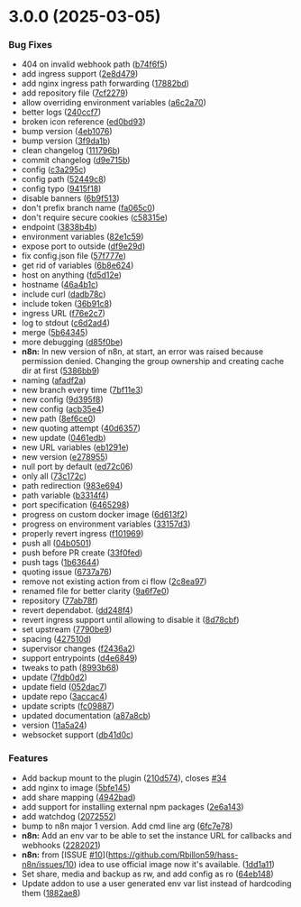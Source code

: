 # 3.0.0 (2025-03-05)


### Bug Fixes

* 404 on invalid webhook path ([b74f6f5](https://github.com/Rbillon59/hass-n8n/commit/b74f6f545a1619ceb107108d757da0a2aeedc8f5))
* add ingress support ([2e8d479](https://github.com/Rbillon59/hass-n8n/commit/2e8d4798a63721382044183f0fded40d91c2a630))
* add nginx ingress path forwarding ([17882bd](https://github.com/Rbillon59/hass-n8n/commit/17882bd71bdf32fccb4fee13fdb70960ca78fadc))
* add repository file ([7cf2279](https://github.com/Rbillon59/hass-n8n/commit/7cf2279209feab3e3d55ed4eca7720d9672f44fb))
* allow overriding environment variables ([a6c2a70](https://github.com/Rbillon59/hass-n8n/commit/a6c2a7014c10b65ad0b9abceea5a287462bb36e8))
* better logs ([240ccf7](https://github.com/Rbillon59/hass-n8n/commit/240ccf7b44af33bd471b1dc8c9238ec4fee0ac62))
* broken icon reference ([ed0bd93](https://github.com/Rbillon59/hass-n8n/commit/ed0bd93eab11031bdef8e9ebf2e6d6171e1c9e74))
* bump version ([4eb1076](https://github.com/Rbillon59/hass-n8n/commit/4eb1076a5d69bf8ff6fe3eceecdccdb852b1d6c7))
* bump version ([3f9da1b](https://github.com/Rbillon59/hass-n8n/commit/3f9da1b1af0b202f7a2611b09528d204ace6f40a))
* clean changelog ([111796b](https://github.com/Rbillon59/hass-n8n/commit/111796baafc33d78ea94192e64516e8f297204c6))
* commit changelog ([d9e715b](https://github.com/Rbillon59/hass-n8n/commit/d9e715b45e939f296777bcad9cb1acd6edbba3d1))
* config ([c3a295c](https://github.com/Rbillon59/hass-n8n/commit/c3a295c52b7c2f23952b9eb7a318701dbb8789ac))
* config path ([52449c8](https://github.com/Rbillon59/hass-n8n/commit/52449c8717caebdc2a7ae77c6dee7fde731ff8a8))
* config typo ([9415f18](https://github.com/Rbillon59/hass-n8n/commit/9415f18d21c8f6bb267576a64d29986b2a84988c))
* disable banners ([6b9f513](https://github.com/Rbillon59/hass-n8n/commit/6b9f513b87f12ebcca1aa6bd7bd739cbe3729c90))
* don't prefix branch name ([fa065c0](https://github.com/Rbillon59/hass-n8n/commit/fa065c0ae6c06c3899d9666962456f64f6ed3bf2))
* don't require secure cookies ([c58315e](https://github.com/Rbillon59/hass-n8n/commit/c58315ea8c71d112c5df2f81f64450fbf1083210))
* endpoint ([3838b4b](https://github.com/Rbillon59/hass-n8n/commit/3838b4bf31c9affeac82bd747e392b0607d39a5a))
* environment variables ([82e1c59](https://github.com/Rbillon59/hass-n8n/commit/82e1c5920b8b8bf03631ee9580dd9b2948aec726))
* expose port to outside ([df9e29d](https://github.com/Rbillon59/hass-n8n/commit/df9e29d9a05a40e005a58f81939e6986f4b7601a))
* fix config.json file ([57f777e](https://github.com/Rbillon59/hass-n8n/commit/57f777eb390516c028364018992bd2e66872ab06))
* get rid of variables ([6b8e624](https://github.com/Rbillon59/hass-n8n/commit/6b8e624c1887939ae4804877f5627742fca99b5d))
* host on anything ([fd5d12e](https://github.com/Rbillon59/hass-n8n/commit/fd5d12e7199698cc4ca85c9b07ddd6a9dfc92cc8))
* hostname ([46a4b1c](https://github.com/Rbillon59/hass-n8n/commit/46a4b1cc9a6cd3f66411ae9b29647464841d0db9))
* include curl ([dadb78c](https://github.com/Rbillon59/hass-n8n/commit/dadb78c6b0c61ce88fd20ecc9431f26c289c77e5))
* include token ([36b91c8](https://github.com/Rbillon59/hass-n8n/commit/36b91c8e956877d3f67cca250f7c9ba0c7a9d5dd))
* ingress URL ([f76e2c7](https://github.com/Rbillon59/hass-n8n/commit/f76e2c7f1a4afc82b399a8ff3c4ae544effdf0d4))
* log to stdout ([c6d2ad4](https://github.com/Rbillon59/hass-n8n/commit/c6d2ad4e9ae5fb8c77a938d120f92385febdee93))
* merge ([5b64345](https://github.com/Rbillon59/hass-n8n/commit/5b6434589003d46f4932ae1626d31c2f152e36bb))
* more debugging ([d85f0be](https://github.com/Rbillon59/hass-n8n/commit/d85f0be5ea2a1ec726aac5143231316344c8f1d3))
* **n8n:** In new version of n8n, at start, an error was raised because permission denied. Changing the group ownership and creating cache dir at first ([5386bb9](https://github.com/Rbillon59/hass-n8n/commit/5386bb9153e04dfc27416255c6e91e00cc8fe2c3))
* naming ([afadf2a](https://github.com/Rbillon59/hass-n8n/commit/afadf2ac6a42adc6c41ba943a739f3107d504bd0))
* new branch every time ([7bf11e3](https://github.com/Rbillon59/hass-n8n/commit/7bf11e3c710dbdac9d6561eefe3fb287792a37a4))
* new config ([9d395f8](https://github.com/Rbillon59/hass-n8n/commit/9d395f8478c3eb0e18ed56957769ab4df4a261c7))
* new config ([acb35e4](https://github.com/Rbillon59/hass-n8n/commit/acb35e4e55c923dc8d11f1f5f3e8265c86f6a7c5))
* new path ([8ef6ce0](https://github.com/Rbillon59/hass-n8n/commit/8ef6ce025ad87f5f6fbab7fe88b6aa7a13140ab0))
* new quoting attempt ([40d6357](https://github.com/Rbillon59/hass-n8n/commit/40d6357222a6cc442bff27a76f7cc4281a6daa79))
* new update ([0461edb](https://github.com/Rbillon59/hass-n8n/commit/0461edb6234138a7b4f5b21543c4fa89f3f6e505))
* new URL variables ([eb1291e](https://github.com/Rbillon59/hass-n8n/commit/eb1291eb0d47d800ec844a5ff9d5f09b451e860a))
* new version ([e278955](https://github.com/Rbillon59/hass-n8n/commit/e27895542aa9ebcf3d70d37c3dcd58aafc5056cd))
* null port by default ([ed72c06](https://github.com/Rbillon59/hass-n8n/commit/ed72c06da889f7b618526f32d08711bda7ccb513))
* only all ([73c172c](https://github.com/Rbillon59/hass-n8n/commit/73c172c4b26dea1776d68958485df0706b067a3f))
* path redirection ([983e694](https://github.com/Rbillon59/hass-n8n/commit/983e694d7700505fda8540db247a39345ec546a0))
* path variable ([b3314f4](https://github.com/Rbillon59/hass-n8n/commit/b3314f4cdfb1d4db460859080f6095a07ae1e98e))
* port specification ([6465298](https://github.com/Rbillon59/hass-n8n/commit/6465298d09e6c198fb18e4ee427c434cff355eb3))
* progress on custom docker image ([6d613f2](https://github.com/Rbillon59/hass-n8n/commit/6d613f21a124ea7931f0f40f9701dfe38aaa4b2b))
* progress on environment variables ([33157d3](https://github.com/Rbillon59/hass-n8n/commit/33157d3962b7b0c80709f3d6ad180231c01824fc))
* properly revert ingress ([f101969](https://github.com/Rbillon59/hass-n8n/commit/f10196983abda2816292279d252ff3666081ae3b))
* push all ([04b0501](https://github.com/Rbillon59/hass-n8n/commit/04b050197faf85600fa0d35d1a0936b385ed9404))
* push before PR create ([33f0fed](https://github.com/Rbillon59/hass-n8n/commit/33f0fedddf0da26b4d3c71fe99e31838990000b7))
* push tags ([1b63644](https://github.com/Rbillon59/hass-n8n/commit/1b63644984a62457259c853f4eccbc4d5fb9613f))
* quoting issue ([6737a76](https://github.com/Rbillon59/hass-n8n/commit/6737a7669e6b23a1b0655447cfb933af660185c1))
* remove not existing action from ci flow ([2c8ea97](https://github.com/Rbillon59/hass-n8n/commit/2c8ea97848052e3ef7f37d59ecefc1547704f374))
* renamed file for better clarity ([9a6f7e0](https://github.com/Rbillon59/hass-n8n/commit/9a6f7e02a71c3aafe4200841e9085862564f8f6c))
* repository ([77ab78f](https://github.com/Rbillon59/hass-n8n/commit/77ab78fea74df4dfc457bfd0bcf2de32674a0f73))
* revert dependabot. ([dd248f4](https://github.com/Rbillon59/hass-n8n/commit/dd248f43b41c952bfe81a2e4e18d46c14dc4aa7d))
* revert ingress support until allowing to disable it ([8d78cbf](https://github.com/Rbillon59/hass-n8n/commit/8d78cbf81f2ac5a401f5ad56aa4351deb9076ff6))
* set upstream ([7790be9](https://github.com/Rbillon59/hass-n8n/commit/7790be9d13b09e9ca5d44accf6ea9d75f736f303))
* spacing ([427510d](https://github.com/Rbillon59/hass-n8n/commit/427510d0a5ac85ce02843daa330695bceaf98927))
* supervisor changes ([f2436a2](https://github.com/Rbillon59/hass-n8n/commit/f2436a2804c82ed16ec07f96053d754c85ad49df))
* support entrypoints ([d4e6849](https://github.com/Rbillon59/hass-n8n/commit/d4e68491421ae66107bb95d2015cfa14d9eae943))
* tweaks to path ([8993b68](https://github.com/Rbillon59/hass-n8n/commit/8993b68aa42d189986a36e3f42f5b1029d627160))
* update ([7fdb0d2](https://github.com/Rbillon59/hass-n8n/commit/7fdb0d23fe20084423d61079ab11fa0da893a7fa))
* update field ([052dac7](https://github.com/Rbillon59/hass-n8n/commit/052dac74c4441f397d728e1717c896e2a253e9a9))
* update repo ([3accac4](https://github.com/Rbillon59/hass-n8n/commit/3accac43322a4da38543a2cb5e785725a0dd7c5b))
* update scripts ([fc09887](https://github.com/Rbillon59/hass-n8n/commit/fc09887a28a4395d937deebb322daed5d41207ed))
* updated documentation ([a87a8cb](https://github.com/Rbillon59/hass-n8n/commit/a87a8cb137181f85446db81b138e1ffe36b07914))
* version ([11a5a24](https://github.com/Rbillon59/hass-n8n/commit/11a5a246a9ef01a6354edc61a2fe68238c2abe3c))
* websocket support ([db41d0c](https://github.com/Rbillon59/hass-n8n/commit/db41d0c57883c23f601686ce58f9f9f72a90e967))


### Features

* Add backup mount to the plugin ([210d574](https://github.com/Rbillon59/hass-n8n/commit/210d574f453f440db10b9ab1f3dd2337f6b0166f)), closes [#34](https://github.com/Rbillon59/hass-n8n/issues/34)
* add nginx to image ([5bfe145](https://github.com/Rbillon59/hass-n8n/commit/5bfe145c4206c7552bf39ab9e7e100e9c791f34d))
* add share mapping ([4942bad](https://github.com/Rbillon59/hass-n8n/commit/4942bad83cdb1917ff71886d267e338c91e0619b))
* add support for installing external npm packages ([2e6a143](https://github.com/Rbillon59/hass-n8n/commit/2e6a1431d58b9e70f85a617708ee43cf6eebc625))
* add watchdog ([2072552](https://github.com/Rbillon59/hass-n8n/commit/2072552d2819bdd53f62cdb326c05f01bc271b7c))
* bump to n8n major 1 version. Add cmd line arg ([6fc7e78](https://github.com/Rbillon59/hass-n8n/commit/6fc7e787cbf25a21b2a939027d4a7fa06bf6ef83))
* **n8n:** Add an env var to be able to set the instance URL for callbacks and webhooks ([2282021](https://github.com/Rbillon59/hass-n8n/commit/2282021509962553dccced5e283ff41794fc6fef))
* **n8n:** from [ISSUE [#10](https://github.com/Rbillon59/hass-n8n/issues/10)](https://github.com/Rbillon59/hass-n8n/issues/10) idea to use official image now it's available. ([1dd1a11](https://github.com/Rbillon59/hass-n8n/commit/1dd1a111b5cbaa95d52ef42992210dd92d86c31a))
* Set share, media and backup as rw, and add config as ro ([64eb148](https://github.com/Rbillon59/hass-n8n/commit/64eb148c8af4ab22a818af90fcf1d9096645ce81))
* Update addon to use a user generated env var list instead of hardcoding them ([1882ae8](https://github.com/Rbillon59/hass-n8n/commit/1882ae89a6a78cb87716ccdd0f0839f6dcccee1f))




